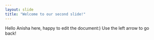 ```yaml
---
layout: slide
title: "Welcome to our second slide!"
---
```

Hello Anisha here, happy to edit the document:)
Use the left arrow to go back!
